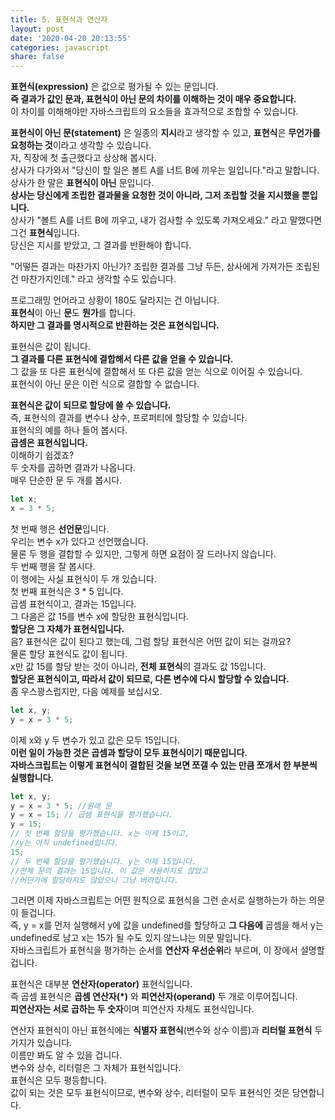 ```yaml
---
title: 5. 표현식과 연산자
layout: post
date: '2020-04-20 20:13:55'
categories: javascript
share: false
---
```


**표현식(expression)** 은 값으로 평가될 수 있는 문입니다.  
**즉 결과가 값인 문과, 표현식이 아닌 문의 차이를 이해하는 것이 매우 중요합니다.**  
이 차이를 이해해야만 자바스크립트의 요소들을 효과적으로 조합할 수 있습니다.  

**표현식이 아닌 문(statement)** 은 일종의 **지시**라고 생각할 수 있고, **표현식**은 **무언가를 요청하는 것**이라고 생각할 수 있습니다.  
자, 직장에 첫 출근했다고 상상해 봅시다.  
상사가 다가와서 "당신이 할 일은 볼트 A를 너트 B에 끼우는 일입니다."라고 말합니다.  
상사가 한 말은 **표현식이 아닌** 문입니다.  
**상사는 당신에게 조립한 결과물을 요청한 것이 아니라, 그저 조립할 것을 지시했을 뿐입니다.**  
상사가 "볼트 A를 너트 B에 끼우고, 내가 검사할 수 있도록 가져오세요." 라고 말했다면 그건 **표현식**입니다.  
당신은 지시를 받았고, 그 결과를 반환해야 합니다.  

"어떻든 결과는 마찬가지 아닌가? 조립한 결과를 그냥 두든, 상사에게 가져가든 조립된 건 마찬가지인데." 라고 생각할 수도 있습니다.

프로그래밍 언어라고 상황이 180도 달라지는 건 아닙니다.  
**표현식**이 아닌 **문**도 **뭔가**를 합니다.  
**하지만 그 결과를 명시적으로 반환하는 것은 표현식입니다.**

표현식은 값이 됩니다.  
**그 결과를 다른 표현식에 결합해서 다른 값을 얻을 수 있습니다.**  
그 값을 또 다른 표현식에 결합해서 또 다른 값을 얻는 식으로 이어질 수 있습니다.  
표현식이 아닌 문은 이런 식으로 결합할 수 없습니다.

**표현식은 값이 되므로 할당에 쓸 수 있습니다.**  
즉, 표현식의 결과를 변수나 상수, 프로퍼티에 할당할 수 있습니다.  
표현식의 예를 하나 들어 봅시다.  
**곱셈은 표현식입니다.**  
이해하기 쉽겠죠?  
두 숫자를 곱하면 결과가 나옵니다.  
매우 단순한 문 두 개를 봅시다.

```javascript
let x;
x = 3 * 5;
```

첫 번째 행은 **선언문**입니다.  
우리는 변수 x가 있다고 선언했습니다.  
물론 두 행을 결합할 수 있지만, 그렇게 하면 요점이 잘 드러나지 않습니다.  
두 번째 행을 잘 봅시다.  
이 행에는 사실 표현식이 두 개 있습니다.  
첫 번째 표현식은 3 * 5 입니다.  
곱셈 표현식이고, 결과는 15입니다.  
그 다음은 값 15를 변수 x에 할당한 표현식입니다.  
**할당은 그 자체가 표현식입니다.**  
음? 표현식은 값이 된다고 했는데, 그럼 할당 표현식은 어떤 값이 되는 걸까요?  
물론 할당 표현식도 값이 됩니다.  
x만 값 15를 할당 받는 것이 아니라, **전체 표현식**의 결과도 값 15입니다.  
**할당은 표현식이고, 따라서 값이 되므로, 다른 변수에 다시 할당할 수 있습니다.**  
좀 우스꽝스럽지만, 다음 예제를 보십시오.

```javascript
let x, y;
y = x = 3 * 5;
```

이제 x와 y 두 변수가 있고 값은 모두 15입니다.  
**이런 일이 가능한 것은 곱셈과 할당이 모두 표현식이기 때문입니다.**  
**자바스크립트는 이렇게 표현식이 결합된 것을 보면 쪼갤 수 있는 만큼 쪼개서 한 부분씩 실행합니다.**

```javascript
let x, y;
y = x = 3 * 5; //원래 문
y = x = 15; // 곱셈 표현식을 평가했습니다.
y = 15; 
// 첫 번째 할당을 평가했습니다. x는 이제 15이고, 
//y는 아직 undefined입니다.
15; 
// 두 번째 할당을 평가했습니다. y는 이제 15입니다. 
//전체 문의 결과는 15입니다. 이 값은 사용하지도 않았고 
//어딘가에 할당하지도 않았으니 그냥 버려집니다.
```

그러면 이제 자바스크립트는 어떤 원칙으로 표현식을 그런 순서로 실행하는가 하는 의문이 들겁니다.  
즉, y = x를 먼저 실행해서 y에 값을 undefined를 할당하고 **그 다음에** 곱셈을 해서 y는 undefined로 남고 x는 15가 될 수도 있지 않느냐는 의문 말입니다.  
자바스크립트가 표현식을 평가하는 순서를 **연산자 우선순위**라 부르며, 이 장에서 설명할 겁니다.  

표현식은 대부분 **연산자(operator)** 표현식입니다.  
즉 곱셈 표현식은 **곱셈 연산자(*)** 와 **피연산자(operand)** 두 개로 이루어집니다.   
**피연산자는 서로 곱하는 두 숫자**이며 피연산자 자체도 표현식입니다.

연산자 표현식이 아닌 표현식에는 **식별자 표현식**(변수와 상수 이름)과 **리터럴 표현식** 두 가지가 있습니다.  
이름만 봐도 알 수 있을 겁니다.  
변수와 상수, 리터럴은 그 자체가 표현식입니다.  
표현식은 모두 평등합니다.  
값이 되는 것은 모두 표현식이므로, 변수와 상수, 리터럴이 모두 표현식인 것은 당연합니다.